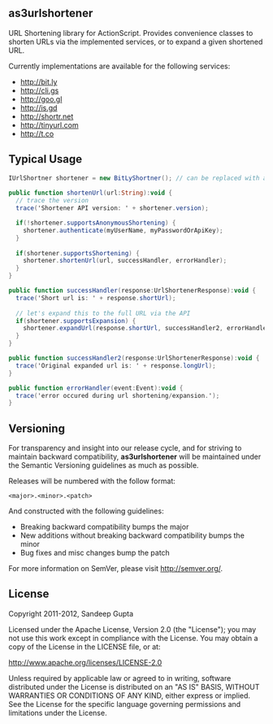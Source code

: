 as3urlshortener
---------------

URL Shortening library for ActionScript. Provides convenience classes to shorten URLs via the implemented services, or to expand a given shortened URL.

Currently implementations are available for the following services:

* http://bit.ly
* http://cli.gs
* http://goo.gl
* http://is.gd
* http://shortr.net
* http://tinyurl.com
* http://t.co

Typical Usage
-------------

```actionscript
IUrlShortner shortener = new BitLyShortner(); // can be replaced with any shortening provider available
  
public function shortenUrl(url:String):void {
  // trace the version
  trace('Shortener API version: ' + shortener.version);

  if(!shortener.supportsAnonymousShortening) {
    shortener.authenticate(myUserName, myPasswordOrApiKey);
  }
  
  if(shortener.supportsShortening) {
    shortener.shortenUrl(url, successHandler, errorHandler);
  }
}

public function successHandler(response:UrlShortenerResponse):void {
  trace('Short url is: ' + response.shortUrl);
  
  // let's expand this to the full URL via the API
  if(shortener.supportsExpansion) {
    shortener.expandUrl(response.shortUrl, successHandler2, errorHandler);
  }
}

public function successHandler2(response:UrlShortenerResponse):void {
  trace('Original expanded url is: ' + response.longUrl);
}

public function errorHandler(event:Event):void {
  trace('error occured during url shortening/expansion.');
}
```

Versioning
----------

For transparency and insight into our release cycle, and for striving to maintain backward compatibility, **as3urlshortener** will be maintained under the Semantic Versioning guidelines as much as possible.

Releases will be numbered with the follow format:

`<major>.<minor>.<patch>`

And constructed with the following guidelines:

* Breaking backward compatibility bumps the major
* New additions without breaking backward compatibility bumps the minor
* Bug fixes and misc changes bump the patch

For more information on SemVer, please visit http://semver.org/.

License
-------

Copyright 2011-2012, Sandeep Gupta

Licensed under the Apache License, Version 2.0 (the "License"); you may not use this work except in compliance with the License. You may obtain a copy of the License in the LICENSE file, or at:

http://www.apache.org/licenses/LICENSE-2.0

Unless required by applicable law or agreed to in writing, software distributed under the License is distributed on an "AS IS" BASIS, WITHOUT WARRANTIES OR CONDITIONS OF ANY KIND, either express or implied. See the License for the specific language governing permissions and limitations under the License.
